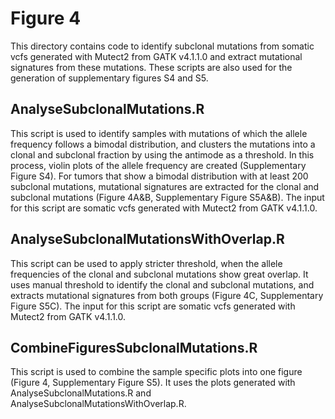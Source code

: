 # Figure 4
This directory contains code to identify subclonal mutations from somatic vcfs generated with Mutect2 from GATK v4.1.1.0 and extract mutational signatures from these mutations. These scripts are also used for the generation of supplementary figures S4 and S5.

## AnalyseSubclonalMutations.R
This script is used to identify samples with mutations of which the allele frequency follows a bimodal distribution, and clusters the mutations into a clonal and subclonal fraction by using the antimode as a threshold. In this process, violin plots of the allele frequency are created (Supplementary Figure S4). For tumors that show a bimodal distribution with at least 200 subclonal mutations, mutational signatures are extracted for the clonal and subclonal mutations (Figure 4A&B, Supplementary Figure S5A&B). The input for this script are somatic vcfs generated with Mutect2 from GATK v4.1.1.0.

## AnalyseSubclonalMutationsWithOverlap.R
This script can be used to apply stricter threshold, when the allele frequencies of the clonal and subclonal mutations show great overlap. It uses manual threshold to identify the clonal and subclonal mutations, and extracts mutational signatures from both groups (Figure 4C, Supplementary Figure S5C). The input for this script are somatic vcfs generated with Mutect2 from GATK v4.1.1.0.

## CombineFiguresSubclonalMutations.R
This script is used to combine the sample specific plots into one figure (Figure 4, Supplementary Figure S5). It uses the plots generated with AnalyseSubclonalMutations.R and AnalyseSubclonalMutationsWithOverlap.R.